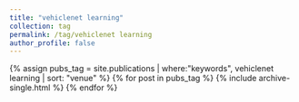 ```yaml
---
title: "vehiclenet learning"
collection: tag
permalink: /tag/vehiclenet learning
author_profile: false
---
```

{% assign pubs_tag = site.publications | where:"keywords", vehiclenet learning | sort: "venue" %}
{% for post in pubs_tag %}
  {% include archive-single.html %}
{% endfor %}